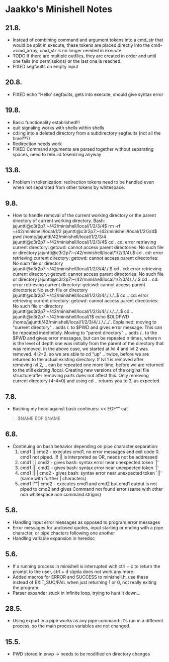 # Jaakko's Minishell Notes

## 21.8.
- Instead of combining command and argument tokens into a cmd_str that would be split in execute, these tokens are placed directly into the cmd->cmd_array, cmd_str is no longer needed in execute
- TODO If there are multiple outfiles, they are created in order and until one fails (no permissions) or the last one is reached.
- FIXED segfaults on empty input

## 20.8.
- FIXED echo "Hello' segfaults, gets into execute, should give syntax error

## 19.8.
- Basic functionality established!!!
- quit signaling works with shells within shells
- cd:ing into a deleted directory from a subdirectory segfaults (not all the time???)
- Redirection needs work
- FIXED Command arguments are parsed together without separating spaces, need to rebuild tokenizing anyway

## 13.8.
- Problem in tokenization: redirection tokens need to be handled even when not separated from other tokens by whitespace.

## 9.8.
- How to handle removal of the current working directory or the parent directory of current working directory. Bash:
jajuntti@c3r2p7:~/42/minishell/local/1/2/3/4$ rm -rf ~/42/minishell/local/1/2
jajuntti@c3r2p7:~/42/minishell/local/1/2/3/4$ pwd
/home/jajuntti/42/minishell/local/1/2/3/4
jajuntti@c3r2p7:~/42/minishell/local/1/2/3/4$ cd .
cd: error retrieving current directory: getcwd: cannot access parent directories: No such file or directory
jajuntti@c3r2p7:~/42/minishell/local/1/2/3/4/.$ cd .
cd: error retrieving current directory: getcwd: cannot access parent directories: No such file or directory
jajuntti@c3r2p7:~/42/minishell/local/1/2/3/4/./.$ cd .
cd: error retrieving current directory: getcwd: cannot access parent directories: No such file or directory
jajuntti@c3r2p7:~/42/minishell/local/1/2/3/4/././.$ cd ..
cd: error retrieving current directory: getcwd: cannot access parent directories: No such file or directory
jajuntti@c3r2p7:~/42/minishell/local/1/2/3/4/./././..$ cd ..
cd: error retrieving current directory: getcwd: cannot access parent directories: No such file or directory
jajuntti@c3r2p7:~/42/minishell/local/1/2/3/4/./././../..$ cd ..
jajuntti@c3r2p7:~/42/minishell/local/1$ echo $OLDPWD
/home/jajuntti/42/minishell/local/1/2/3/4/./././../..
Explained: moving to "current directory" . adds /. to $PWD and gives error message. This can be repeated indefinitely. Moving to "parent directory" .. adds /.. to the $PWD and gives error messages, but can be repeated n times, where n is the level of depth one was initially from the parent of the directory that was removed. In the above case, we started at lvl 4 and lvl 2 was removed. 4-2=2, so we are able to cd "up" .. twice, before we are returned to the actual existing directory. If lvl 1 is removed after removing lvl 2, .. can be repeated one more time, before we are returned to the still existing /local. Creating new versions of the original file structure after removing parts does not affect this. Only removing current directory (4-4=0) and using cd .. returns you to 3, as expected.

## 7.8.
- Bashing my head against bash continues:
<< EOF"" cat
> $NAME
> EOF
$NAME

## 6.8.
- Continuing on bash behavior depending on pipe character separation:
	1. cmd1 || cmd2 - executes cmd1, no error messages and exit code 0. cmd1 not piped. !!! || is interpreted as OR, needs not be addressed
	2. cmd1 | | cmd2 - gives bash: syntax error near unexpected token `|'
	3. cmd1 ||| cmd2 - gives bash: syntax error near unexpected token `|'
	4. cmd1 |||| cmd2 - gives bash: syntax error near unexpected token `||' (same with further | characters)
	5. cmd1 |""| cmd2 - executes cmd1 and cmd2 but cmd1 output is not piped to cmd2 and gives Command not found error (same with other non whitespace non command strigns)

## 5.8.
- Handling input error messages as opposed to program error messages
- Error messages for unclosed quotes, input starting or ending with a pipe character, or pipe chacters following one another
- Handling variable expansion in heredoc

## 5.6.
- If a running process in minishell is interrupted with ctrl + c to return the prompt to the user, ctrl + d signla does not work any more.
- Added macros for ERROR and SUCCESS to minishell.h, use these instead of EXIT_SUC/FAIL when just returning 1 or 0, not really exiting the program.
- Parser expander stuck in infinite loop, trying to hunt it down...

## 28.5.
- Using export in a pipe works as any pipe command: it's run in a different process, so the main process variables are not changed.

## 15.5.
- PWD stored in envp -> needs to be modified on directory changes